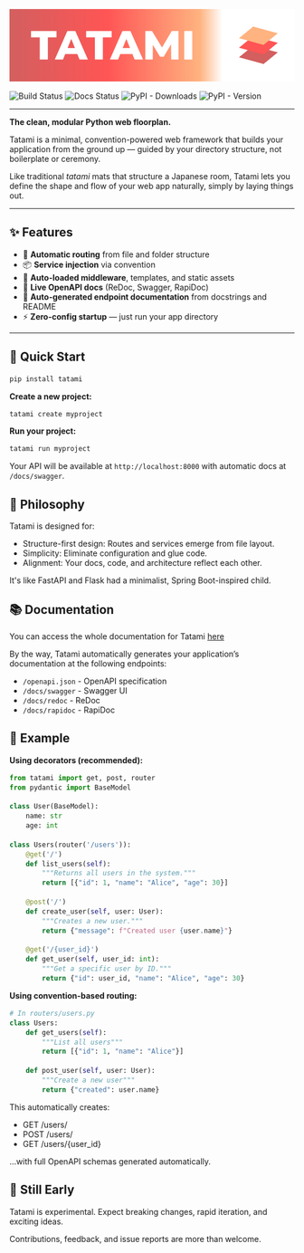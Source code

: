 ![Tatami Logo](https://raw.githubusercontent.com/ibonn/tatami/refs/heads/main/docs/source/_static/tatami-logo-gradient.png)

![Build Status](https://img.shields.io/github/actions/workflow/status/ibonn/tatami/pypi-publish.yml?style=flat-square)
![Docs Status](https://img.shields.io/github/actions/workflow/status/ibonn/tatami/gh-pages.yml?label=docs&style=flat-square)
![PyPI - Downloads](https://img.shields.io/pypi/dm/tatami?style=flat-square)
![PyPI - Version](https://img.shields.io/pypi/v/tatami?style=flat-square)

---

**The clean, modular Python web floorplan.**

Tatami is a minimal, convention-powered web framework that builds your application from the ground up — guided by your directory structure, not boilerplate or ceremony.

Like traditional *tatami* mats that structure a Japanese room, Tatami lets you define the shape and flow of your web app naturally, simply by laying things out.

---

## ✨ Features

- 🔁 **Automatic routing** from file and folder structure
- 📦 **Service injection** via convention
- 🧩 **Auto-loaded middleware**, templates, and static assets
- 📖 **Live OpenAPI docs** (ReDoc, Swagger, RapiDoc)
- 🧠 **Auto-generated endpoint documentation** from docstrings and README
- ⚡ **Zero-config startup** — just run your app directory

---

## 🚀 Quick Start

```bash
pip install tatami
```

**Create a new project:**
```bash
tatami create myproject
```

**Run your project:**
```bash
tatami run myproject
```

Your API will be available at `http://localhost:8000` with automatic docs at `/docs/swagger`.

## 🧠 Philosophy

Tatami is designed for:

* Structure-first design: Routes and services emerge from file layout.
* Simplicity: Eliminate configuration and glue code.
* Alignment: Your docs, code, and architecture reflect each other.

It's like FastAPI and Flask had a minimalist, Spring Boot-inspired child.

## 📚 Documentation
You can access the whole documentation for Tatami [here](https://ibonn.github.io/tatami/)

By the way, Tatami automatically generates your application’s documentation at the following endpoints:
- `/openapi.json` - OpenAPI specification
- `/docs/swagger` - Swagger UI
- `/docs/redoc` - ReDoc
- `/docs/rapidoc` - RapiDoc

## 🔌 Example

**Using decorators (recommended):**
```python
from tatami import get, post, router
from pydantic import BaseModel

class User(BaseModel):
    name: str
    age: int

class Users(router('/users')):
    @get('/')
    def list_users(self):
        """Returns all users in the system."""
        return [{"id": 1, "name": "Alice", "age": 30}]

    @post('/')
    def create_user(self, user: User):
        """Creates a new user."""
        return {"message": f"Created user {user.name}"}

    @get('/{user_id}')
    def get_user(self, user_id: int):
        """Get a specific user by ID."""
        return {"id": user_id, "name": "Alice", "age": 30}
```

**Using convention-based routing:**
```python
# In routers/users.py
class Users:
    def get_users(self):
        """List all users"""
        return [{"id": 1, "name": "Alice"}]
    
    def post_user(self, user: User):
        """Create a new user"""
        return {"created": user.name}
```

This automatically creates:
* GET /users/
* POST /users/
* GET /users/{user_id}

...with full OpenAPI schemas generated automatically.

## 🌱 Still Early

Tatami is experimental. Expect breaking changes, rapid iteration, and exciting ideas.

Contributions, feedback, and issue reports are more than welcome.